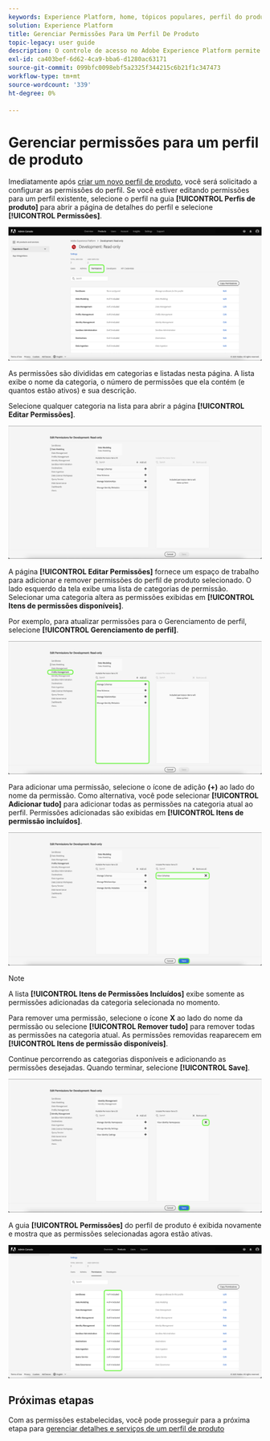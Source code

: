 ```yaml
---
keywords: Experience Platform, home, tópicos populares, perfil do produto, gerenciar permissões
solution: Experience Platform
title: Gerenciar Permissões Para Um Perfil De Produto
topic-legacy: user guide
description: O controle de acesso no Adobe Experience Platform permite gerenciar funções e permissões para vários recursos da plataforma usando a Adobe Admin Console. Este documento é um guia sobre como gerenciar permissões para um perfil de produto do Platform.
exl-id: ca403bef-6d62-4ca9-bba6-d1280ac63171
source-git-commit: 099bfc0098ebf5a2325f344215c6b21f1c347473
workflow-type: tm+mt
source-wordcount: '339'
ht-degree: 0%

---
```


# Gerenciar permissões para um perfil de produto

Imediatamente após [criar um novo perfil de produto](#create-a-new-product-profile), você será solicitado a configurar as permissões do perfil. Se você estiver editando permissões para um perfil existente, selecione o perfil na guia **[!UICONTROL Perfis de produto]** para abrir a página de detalhes do perfil e selecione **[!UICONTROL Permissões]**.

![permissões](../images/permissions.png)

As permissões são divididas em categorias e listadas nesta página. A lista exibe o nome da categoria, o número de permissões que ela contém (e quantos estão ativos) e sua descrição.

Selecione qualquer categoria na lista para abrir a página **[!UICONTROL Editar Permissões]**.

![edit-permissions](../images/edit-permissions.png)

A página **[!UICONTROL Editar Permissões]** fornece um espaço de trabalho para adicionar e remover permissões do perfil de produto selecionado. O lado esquerdo da tela exibe uma lista de categorias de permissão. Selecionar uma categoria altera as permissões exibidas em **[!UICONTROL Itens de permissões disponíveis]**.

Por exemplo, para atualizar permissões para o Gerenciamento de perfil, selecione **[!UICONTROL Gerenciamento de perfil]**.

![gerenciamento de perfis](../images/profile-management.png)

Para adicionar uma permissão, selecione o ícone de adição **(+)** ao lado do nome da permissão. Como alternativa, você pode selecionar **[!UICONTROL Adicionar tudo]** para adicionar todas as permissões na categoria atual ao perfil. Permissões adicionadas são exibidas em **[!UICONTROL Itens de permissão incluídos]**.

![add-permission](../images/add-permission.png)

>[!NOTE]
>
>A lista **[!UICONTROL Itens de Permissões Incluídos]** exibe somente as permissões adicionadas da categoria selecionada no momento.

Para remover uma permissão, selecione o ícone **X** ao lado do nome da permissão ou selecione **[!UICONTROL Remover tudo]** para remover todas as permissões na categoria atual. As permissões removidas reaparecem em **[!UICONTROL Itens de permissão disponíveis]**.

Continue percorrendo as categorias disponíveis e adicionando as permissões desejadas. Quando terminar, selecione **[!UICONTROL Save]**.

![remove-permisson](../images/remove-permission.png)

A guia **[!UICONTROL Permissões]** do perfil de produto é exibida novamente e mostra que as permissões selecionadas agora estão ativas.

![permissões atualizadas](../images/permissions-updated.png)

## Próximas etapas

Com as permissões estabelecidas, você pode prosseguir para a próxima etapa para [gerenciar detalhes e serviços de um perfil de produto](details-and-services.md)

